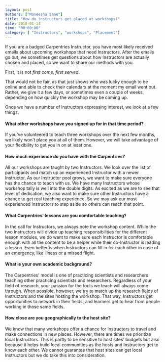 ```yaml
---
layout: post
authors: ["Maneesha Sane"]
title: "How do instructors get placed at workshops?"
date: 2018-01-14
time: "00:00:00"
category: [ "Instructors", "workshops", "Placement"]
---
```


If you are a badged Carpentries Instructor, you have most likely received emails about upcoming workshops that need Instructors.
After the emails go out, we sometimes get questions about how Instructors are actually chosen and placed, so we want to share our methods with you.

First, it is not *first come, first served*.

That would not be fair, as that just shows who was lucky enough to be online and able to check their calendars at the moment my email went out.
Rather, we give it a few days, or sometimes even a couple of weeks, depending on how quickly the workshop may be coming up.

Once we have a number of Instructors expressing interest, we look at a few things:

#### What other workshops have you signed up for in that time period?

If you've volunteered to teach three workshops over the next few months, we likely won't place you at all of them.
However, we will take advantage of your flexibility to get you in on at least one.

#### How much experience do you have with the Carpentries?

All our workshops are taught by two Instructors. We look over the list of participants and match up an experienced Instructor with 
a newer Instructor.  As our Instructor pool grows, we want to make sure everyone has the chance to teach with us. We have many 
Instructors whose workshop tally is well into the double digits. As excited as we are to see that level of dedication, 
we also want to make sure other Instructors have a chance to get real teaching experience. So we may ask our most experienced 
Instructors to step aside so others can reach that point.

#### What Carpentries' lessons are you comfortable teaching?

In the call for Instructors, we always note the workshop content. While the two Instructors will divide up teaching responsibilities for the different lesson modules, we do want to make sure each Instructor is comfortable enough with all the content to be a helper while their co-Instructor is leading a lesson. Even better is when Instructors can fill in for each other in case of an emergency, like illness or a missed flight.

#### What is your own academic background?  

The Carpentries' model is one of practicing scientists and researchers teaching other practicing scientists and researchers. 
Regardless of your field of research, your passion for the tools we teach will always come through. When possible, however, 
we try to match up the research fields of Instructors and the sites hosting the workshop. That way, Instructors get opportunities to network in their fields, and learners get to hear from people working in those same fields.

#### How close are you geographically to the host site?

We know that many workshops offer a chance for Instructors to travel and make connections in new places. However, there are times we prioritize local Instructors. This is partly to be sensitive to host sites' budgets but also because it helps build local communities as the hosts and Instructors get to know each other. We cannot guarantee that host sites can get local Instructors but we do take this into consideration.
